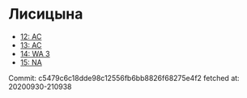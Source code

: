 # Лисицына
- [12: AC](12.md)
- [13: AC](13.md)
- [14: WA 3](14.md)
- [15: NA](15.md)

Commit: c5479c6c18dde98c12556fb6bb8826f68275e4f2
 fetched at: 20200930-210938
